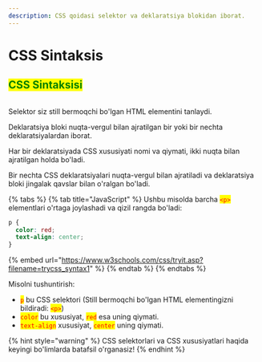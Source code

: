 ```yaml
---
description: CSS qoidasi selektor va deklaratsiya blokidan iborat.
---
```


# CSS Sintaksis

## <mark style="color:green;">CSS Sintaksisi</mark>  <a href="#css-sintaksisi-2" id="css-sintaksisi-2"></a>

<figure><img src="../../.gitbook/assets/img_selector.gif" alt=""><figcaption></figcaption></figure>

Selektor siz still bermoqchi bo'lgan HTML elementini tanlaydi.

Deklaratsiya bloki nuqta-vergul bilan ajratilgan bir yoki bir nechta deklaratsiyalardan iborat.

Har bir deklaratsiyada CSS xususiyati nomi va qiymati, ikki nuqta bilan ajratilgan holda bo'ladi.

Bir nechta CSS deklaratsiyalari nuqta-vergul bilan ajratiladi va deklaratsiya bloki jingalak qavslar bilan o'ralgan bo'ladi.

{% tabs %}
{% tab title="JavaScript" %}
Ushbu misolda barcha <mark style="color:red;">`<p>`</mark> elementlari o'rtaga joylashadi va qizil rangda bo'ladi:

```css
p {
  color: red;
  text-align: center;
}
```

{% embed url="https://www.w3schools.com/css/tryit.asp?filename=trycss_syntax1" %}
{% endtab %}
{% endtabs %}

Misolni tushuntirish:

* <mark style="color:red;">`p`</mark> bu CSS selektori (Still bermoqchi bo'lgan HTML elementingizni bildiradi: <mark style="color:red;">`<p>`</mark>)
* <mark style="color:red;">`color`</mark> bu xususiyat, <mark style="color:red;">`red`</mark>  esa uning qiymati.
* <mark style="color:red;">`text-align`</mark>  xususiyat, <mark style="color:red;">`center`</mark> uning qiymati.

{% hint style="warning" %}
CSS selektorlari va CSS xususiyatlari haqida keyingi bo'limlarda batafsil o'rganasiz!
{% endhint %}
